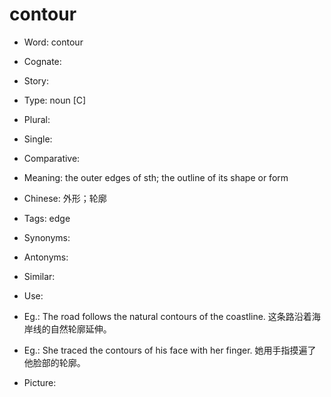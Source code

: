 # contour

- Word: contour
- Cognate: 
- Story: 

- Type: noun [C]
- Plural: 
- Single: 
- Comparative: 
- Meaning: the outer edges of sth; the outline of its shape or form
- Chinese: 外形；轮廓
- Tags: edge
- Synonyms: 
- Antonyms: 
- Similar: 
- Use: 
- Eg.: The road follows the natural contours of the coastline. 这条路沿着海岸线的自然轮廓延伸。
- Eg.: She traced the contours of his face with her finger. 她用手指摸遍了他脸部的轮廓。
- Picture: 

